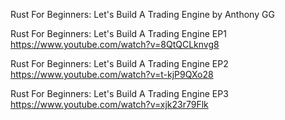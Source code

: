 Rust For Beginners: Let's Build A Trading Engine
by Anthony GG

Rust For Beginners: Let's Build A Trading Engine EP1
https://www.youtube.com/watch?v=8QtQCLknvg8

Rust For Beginners: Let's Build A Trading Engine EP2
https://www.youtube.com/watch?v=t-kjP9QXo28

Rust For Beginners: Let's Build A Trading Engine EP3
https://www.youtube.com/watch?v=xjk23r79Flk
